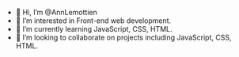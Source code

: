 - 👋 Hi, I’m @AnnLemottien
- 👀 I’m interested in Front-end web development.
- 🌱 I’m currently learning JavaScript, CSS, HTML.
- 💞️ I’m looking to collaborate on projects including JavaScript, CSS, HTML. 
